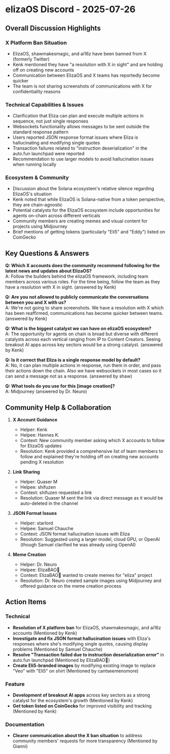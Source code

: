 # elizaOS Discord - 2025-07-26

## Overall Discussion Highlights

### X Platform Ban Situation
- ElizaOS, shawmakesmagic, and ai16z have been banned from X (formerly Twitter)
- Kenk mentioned they have "a resolution with X in sight" and are holding off on creating new accounts
- Communication between ElizaOS and X teams has reportedly become quicker
- The team is not sharing screenshots of communications with X for confidentiality reasons

### Technical Capabilities & Issues
- Clarification that Eliza can plan and execute multiple actions in sequence, not just single responses
- Websockets functionality allows messages to be sent outside the standard response pattern
- Users reported JSON response format issues where Eliza is hallucinating and modifying single quotes
- Transaction failures related to "instruction deserialization" in the auto.fun launchpad were reported
- Recommendation to use larger models to avoid hallucination issues when running locally

### Ecosystem & Community
- Discussion about the Solana ecosystem's relative silence regarding ElizaOS's situation
- Kenk noted that while ElizaOS is Solana-native from a token perspective, they are chain-agnostic
- Potential catalysts for the ElizaOS ecosystem include opportunities for agents on-chain across different verticals
- Community members are creating memes and visual content for projects using Midjourney
- Brief mentions of getting tokens (particularly "Eli5" and "Eddy") listed on CoinGecko

## Key Questions & Answers

**Q: Which X accounts does the community recommend following for the latest news and updates about ElizaOS?**  
A: Follow the builders behind the elizaOS framework, including team members across various roles. For the time being, follow the team as they have a resolution with X in sight. (answered by Kenk)

**Q: Are you not allowed to publicly communicate the conversations between you and X with us?**  
A: We're not going to share screenshots. We have a resolution with X which has been reaffirmed, communications has become quicker between teams. (answered by Kenk)

**Q: What is the biggest catalyst we can have on elizaOS ecosystem?**  
A: The opportunity for agents on chain is broad but diverse with different catalysts across each vertical ranging from IP to Content Creators. Seeing breakout AI apps across key sectors would be a strong catalyst. (answered by Kenk)

**Q: Is it correct that Eliza is a single response model by default?**  
A: No, it can plan multiple actions in response, run them in order, and pass their actions down the chain. Also we have websockets in most cases so it can send a message not as a response. (answered by shaw)

**Q: What tools do you use for this [image creation]?**  
A: Midjourney (answered by Dr. Neuro)

## Community Help & Collaboration

1. **X Account Guidance**
   - Helper: Kenk
   - Helpee: Hannes K.
   - Context: New community member asking which X accounts to follow for ElizaOS updates
   - Resolution: Kenk provided a comprehensive list of team members to follow and explained they're holding off on creating new accounts pending X resolution

2. **Link Sharing**
   - Helper: Quaser M
   - Helpee: shifuzen
   - Context: shifuzen requested a link
   - Resolution: Quaser M sent the link via direct message as it would be auto-deleted in the channel

3. **JSON Format Issues**
   - Helper: starlord
   - Helpee: Samuel Chauche
   - Context: JSON format hallucination issues with Eliza
   - Resolution: Suggested using a larger model, cloud GPU, or OpenAI (though Samuel clarified he was already using OpenAI)

4. **Meme Creation**
   - Helper: Dr. Neuro
   - Helpee: ElizaBAO🌟
   - Context: ElizaBAO🌟 wanted to create memes for "eliza" project
   - Resolution: Dr. Neuro created sample images using Midjourney and offered guidance on the meme creation process

## Action Items

### Technical
- **Resolution of X platform ban** for ElizaOS, shawmakesmagic, and ai16z accounts (Mentioned by Kenk)
- **Investigate and fix JSON format hallucination issues** with Eliza's responses where she's modifying single quotes, causing display problems (Mentioned by Samuel Chauche)
- **Resolve "Transaction failed due to instruction deserialization error"** in auto.fun launchpad (Mentioned by ElizaBAO🌟)
- **Create Eli5-branded images** by modifying existing image to replace "Veo" with "Eli5" on shirt (Mentioned by cantseemenomore)

### Feature
- **Development of breakout AI apps** across key sectors as a strong catalyst for the ecosystem's growth (Mentioned by Kenk)
- **Get token listed on CoinGecko** for improved visibility and tracking (Mentioned by Kenk)

### Documentation
- **Clearer communication about the X ban situation** to address community members' requests for more transparency (Mentioned by Gianni)